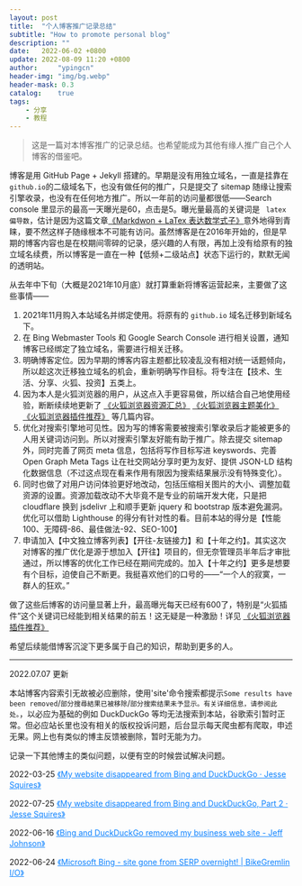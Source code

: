 ```yaml
---
layout: post
title:  "个人博客推广记录总结"
subtitle: "How to promote personal blog"
description: ""
date:   2022-06-02 +0800
update: 2022-08-09 11:20 +0800
author:     "ypingcn"
header-img: "img/bg.webp"
header-mask: 0.3
catalog:    true
tags:
    - 分享
    - 教程
---
```

> 这是一篇对本博客推广的记录总结。也希望能成为其他有缘人推广自己个人博客的借鉴吧。

博客是用 GitHub Page + Jekyll 搭建的。早期是没有用独立域名，一直是挂靠在 ```github.io```的二级域名下，也没有做任何的推广，只是提交了 sitemap 随缘让搜索引擎收录，也没有在任何地方推广。所以一年前的访问量都很低——Search console 里显示的最高一天曝光是60，点击是5。曝光量最高的关键词是 ``` latex 偏导数```，估计是因为这篇文章[《Markdwon + LaTex 表达数学式子》](/notes/Markdown/LaTex-math/)意外地得到青睐，要不然这样子随缘根本不可能有访问。虽然博客是在2016年开始的，但是早期的博客内容也是在校期间零碎的记录，感兴趣的人有限，再加上没有给原有的独立域名续费，所以博客是一直在一种【低频+二级站点】状态下运行的，默默无闻的透明站。

从去年中下旬（大概是2021年10月底）就打算重新将博客运营起来，主要做了这些事情——

1. 2021年11月购入本站域名并绑定使用。将原有的 ```github.io``` 域名迁移到新域名下。
2. 在 Bing Webmaster Tools 和 Google Search Console 进行相关设置，通知博客已经绑定了独立域名，需要进行相关迁移。
3. 明确博客定位。因为早期的博客内容主题都比较凌乱没有相对统一话题倾向，所以趁这次迁移独立域名的机会，重新明确写作目标。将专注在【技术、生活、分享、火狐、投资】五类上。
4. 因为本人是火狐浏览器的用户，从这点入手更容易做，所以结合自己地使用经验，断断续续地更新了 [《火狐浏览器资源汇总》](/special/firefox/resource/) [《火狐浏览器主题美化》](/special/firefox/theme/) [《火狐浏览器插件推荐》](/special/firefox/addons/) 等几篇内容。
5. 优化对搜索引擎地可见性。因为写的博客需要被搜索引擎收录后才能被更多的人用关键词访问到。所以对搜索引擎友好能有助于推广。除去提交 sitemap 外，同时完善了网页 meta 信息，包括将写作目标写进 keyswords、完善 Open Graph Meta Tags 让在社交网站分享时更为友好、提供  JSON-LD 结构化数据信息（不过这点现在看来作用有限因为搜索结果展示没有特殊变化）。
6. 同时也做了对用户访问体验更好地改动，包括压缩相关图片的大小、调整加载资源的设置。资源加载改动不大毕竟不是专业的前端开发大佬，只是把 cloudflare 换到 jsdelivr 上和顺手更新 jquery 和 bootstrap 版本避免漏洞。优化可以借助 Lighthouse 的得分有针对性的看。目前本站的得分是【性能100、无障碍-86、最佳做法-92、SEO-100】
7. 申请加入【中文独立博客列表】【开往-友链接力】和【十年之约】。其实这次对博客的推广优化是源于想加入【开往】项目的，但无奈管理员半年后才审批通过，所以博客的优化工作已经在期间完成的。加入【十年之约】更多是想要有个目标，迫使自己不断更。我挺喜欢他们的口号的——“一个人的寂寞，一群人的狂欢。”

做了这些后博客的访问量显著上升，最高曝光每天已经有600了，特别是“火狐插件”这个关键词已经能到相关结果的前五！这无疑是一种激励！详见  [《火狐浏览器插件推荐》](/special/firefox/addons/)

希望后续能借博客沉淀下更多属于自己的知识，帮助到更多的人。

---

2022.07.07 更新

本站博客内容索引无故被必应删除，使用'site'命令搜索都提示```Some results have been removed```/```部分搜尋結果已被移除```/```部分搜索结果未予显示。有关详细信息，请参阅此处。```，以必应为基础的例如 DuckDuckGo 等均无法搜索到本站，谷歌索引暂时正常。但必应站长里也没有相关的版权投诉问题，后台显示每天爬虫都有爬取，申述无果。网上也有类似的博主反馈被删除，暂时无能为力。

记录一下其他博主的类似问题，以便有空的时候尝试解决问题。

2022-03-25 <a href="https://www.jessesquires.com/blog/2022/03/25/my-website-disappeared-from-bing-and-duckduckgo/" rel="nofollow" style="color: #0c82ff;">《My website disappeared from Bing and DuckDuckGo · Jesse Squires》</a>

2022-07-25 <a href="https://www.jessesquires.com/blog/2022/07/25/my-website-disappeared-from-bing-and-duckduckgo-part-2/" rel="nofollow" style="color: #0c82ff;">《My website disappeared from Bing and DuckDuckGo, Part 2 · Jesse Squires》</a>

2022-06-16 <a href="https://lapcatsoftware.com/articles/bing.html" rel="nofollow" style="color: #0c82ff;">《Bing and DuckDuckGo removed my business web site - Jeff Johnson》</a>

2022-06-24 <a href="https://io.bikegremlin.com/28530/microsoft-bing-serp-gone-overnight/" rel="nofollow" style="color: #0c82ff;">《Microsoft Bing - site gone from SERP overnight! | BikeGremlin I/O》</a>
